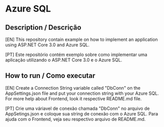 # Azure SQL

## Description / Descrição
[EN] This repository contain example on how to implement an application using ASP.NET Core 3.0 and Azure SQL.

[PT] Este repositório contém exemplo sobre como implementar uma aplicação utilizando o ASP.NET Core 3.0 e o Azure SQL.

## How to run / Como executar
[EN] Create a Connection String variable called "DbConn" on the AppSettings.json file and put your connection string with your Azure SQL. For more help about Frontend, look it respective README.md file.

[PT] Crie uma váriavel de conexão chamada "DbConn" no arquivo de AppSetings.json e coloque sua string de conexão com o Azure SQL. Para ajuda com o Frontend, veja seu respectivo arquivo de README.md.

